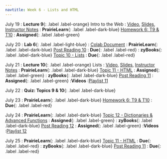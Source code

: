 ```yaml
---
navtitle: Week 6 - Lists and HTML
---
```


July 19
: **Lecture 9**{: .label .label-orange} Intro to the Web
  : [Video](#), [Slides](#), [Instructor Notes](#)
: **PrairieLearn**{: .label .label-dark-blue}  [Homework 6: T9 & T10](#)
  : **Assigned**{: .label .label-green} 

July 20
: **Lab 6**{: .label .label-light-blue}
  : [Colab Document](#)
: **PrairieLearn**{: .label .label-dark-blue}  [Post Reading 10](#)
  : **Due**{: .label .label-red} 
: **zyBooks**{: .label .label-dark-blue} [Topic 10 - Lists](#)
  : **Due**{: .label .label-red} 

July 21
: **Lecture 10**{: .label .label-orange} Lists
  : [Video](#), [Slides](#), [Instructor Notes](#)
: **PrairieLearn**{: .label .label-dark-blue}  [Topic 11 - HTML](#)
  : **Assigned**{: .label .label-green} 
: **zyBooks**{: .label .label-dark-blue} [Post Reading 11](#)
  : **Assigned**{: .label .label-green} 
:**Videos**
  :[Playlist 11](https://mediaspace.illinois.edu/playlist/dedicated/214548063/1_1g9ctwcb/)

July 22
: **Quiz: Topics 9 & 10**{: .label .label-dark-blue}  

July 23
: **PrairieLearn**{: .label .label-dark-blue}  [Homework 6: T9 & T10](#)
  : **Due**{: .label .label-red} 

July 24
: **PrairieLearn**{: .label .label-dark-blue} [Topic 12 - Dictionaries & Advanced Functions](#)
  : **Assigned**{: .label .label-green} 
: **zyBooks**{: .label .label-dark-blue} [Post Reading 12](#)
  : **Assigned**{: .label .label-green} 
:**Videos**
  :[Playlist 12](https://mediaspace.illinois.edu/playlist/dedicated/214548063/1_hgqpl5r8/)

July 25
: **PrairieLearn**{: .label .label-dark-blue}  [Topic 11 - HTML](#)
  : **Due**{: .label .label-red} 
: **zyBooks**{: .label .label-dark-blue} [Post Reading 11](#)
  : **Due**{: .label .label-red} 
